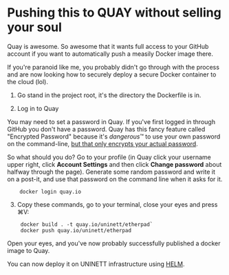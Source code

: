 # Pushing this to QUAY without selling your soul

Quay is awesome.  So awesome that it wants full access to your GitHub account
if you want to automatically push a measily Docker image there.

If you're paranoid like me, you probably didn't go through with the process
and are now looking how to securely deploy a secure Docker container to the
cloud (lol).

1. Go stand in the project root, it's the directory the Dockerfile is in.

2. Log in to Quay

You may need to set a password in Quay.  If you've first logged in through
GitHub you don't have a password.  Quay has this fancy feature called
"Encrypted Password" because it's *dangerous*™ to use your own password on
the command-line, [but that only encrypts your actual password](https://security.blogoverflow.com/2011/11/why-passwords-should-be-hashed/).

So what should you do?  Go to your profile (in Quay click your username upper right,
click **Account Settings** and then click **Change password** about halfway
through the page).  Generate some random password and write it on a post-it,
and use that password on the command line when it asks for it.

		docker login quay.io

3. Copy these commands, go to your terminal, close your eyes and press ⌘V:

		docker build . -t quay.io/uninett/etherpad`
		docker push quay.io/uninett/etherpad

Open your eyes, and you've now probably successfully published a docker image to Quay.

You can now deploy it on UNINETT infrastructure using [HELM](helm/README.md).
